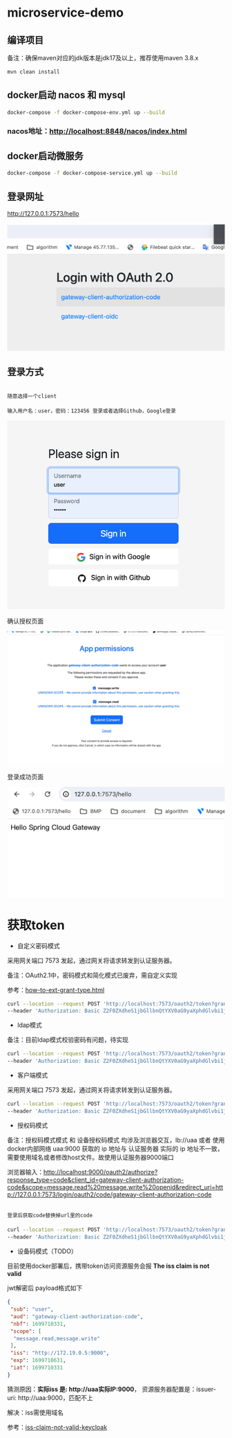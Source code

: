 # microservice-demo
##  编译项目
备注：确保maven对应的jdk版本是jdk17及以上，推荐使用maven 3.8.x


``` bash
mvn clean install
```

##  docker启动 nacos 和 mysql
``` bash
docker-compose -f docker-compose-env.yml up --build
```
### nacos地址：<http://localhost:8848/nacos/index.html>

## docker启动微服务
``` bash
docker-compose -f docker-compose-service.yml up --build
```
##  登录网址
<http://127.0.0.1:7573/hello>

<img src="./img/login-with-oauth2.0.png">

## 登录方式
```bash

随意选择一个client

输入用户名：user，密码：123456 登录或者选择Github，Google登录
```

<img src="./img/login-page.png">


确认授权页面

<img src="./img/consent.jpg">

登录成功页面

<img src="./img/hello-gateway.png">

# 获取token

* 自定义密码模式

采用网关端口 7573 发起，通过网关将请求转发到认证服务器。

备注：OAuth2.1中，密码模式和简化模式已废弃，需自定义实现

参考：[how-to-ext-grant-type.html](https://docs.spring.io/spring-authorization-server/docs/current/reference/html/guides/how-to-ext-grant-type.html)

``` bash
curl --location --request POST 'http://localhost:7573/oauth2/token?grant_type=authorization_password&username=user&password=123456&scope=profile' \
--header 'Authorization: Basic Z2F0ZXdheS1jbGllbnQtYXV0aG9yaXphdGlvbi1jb2RlOnNlY3JldA=='
```
* ldap模式

备注：目前ldap模式校验密码有问题，待实现
``` bash
curl --location --request POST 'http://localhost:7573/oauth2/token?grant_type=authorization_ldap&username=user&password=123456&scope=profile' \
--header 'Authorization: Basic Z2F0ZXdheS1jbGllbnQtYXV0aG9yaXphdGlvbi1jb2RlOnNlY3JldA=='
```

* 客户端模式

采用网关端口 7573 发起，通过网关将请求转发到认证服务器。

```bash
curl --location --request POST 'http://localhost:7573/oauth2/token?grant_type=client_credentials' \
--header 'Authorization: Basic Z2F0ZXdheS1jbGllbnQtYXV0aG9yaXphdGlvbi1jb2RlOnNlY3JldA=='
```
* 授权码模式

 备注：授权码模式模式 和 设备授权码模式 均涉及浏览器交互，lb://uaa 或者 使用docker内部网络 uaa:9000 获取的 ip 地址与 认证服务器 实际的 ip 地址不一致，需要使用域名或者修改host文件。故使用认证服务器9000端口

浏览器输入：<http://localhost:9000/oauth2/authorize?response_type=code&client_id=gateway-client-authorization-code&scope=message.read%20message.write%20openid&redirect_uri=http://127.0.0.1:7573/login/oauth2/code/gateway-client-authorization-code>

```bash

登录后获取code替换掉url里的code

curl --location --request POST 'http://localhost:7573/oauth2/token?grant_type=authorization_code&code=yZBLYiRmhI2TBV6284YdBUP-9fQiPY_bXjtI0hi2PcxX3WQN7yuubJC2KAB2YyMnS3SxTJvcrzlLlhyehkyPibWdhlRNnCv-UFLCy5u7Ydd9f4Ntp1XYHmSzhHGki7UM&redirect_uri=http://127.0.0.1:7573/login/oauth2/code/gateway-client-authorization-code' \
--header 'Authorization: Basic Z2F0ZXdheS1jbGllbnQtYXV0aG9yaXphdGlvbi1jb2RlOnNlY3JldA=='
```
* 设备码模式（TODO）


目前使用docker部署后，携带token访问资源服务会报 **The iss claim is not valid**

jwt解密后 payload格式如下
```json
{
 "sub": "user",
 "aud": "gateway-client-authorization-code",
 "nbf": 1699710331,
 "scope": [
  "message.read,message.write"
 ],
 "iss": "http://172.19.0.5:9000",
 "exp": 1699710631,
 "iat": 1699710331
}
```
猜测原因：**实际iss 是: http://uaa实际IP:9000**， 资源服务器配置是：issuer-uri: http://uaa:9000，匹配不上

解决：iss需使用域名

参考：[iss-claim-not-valid-keycloak](https://stackoverflow.com/questions/72854439/iss-claim-not-valid-keycloak)

